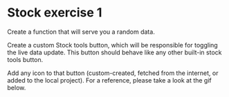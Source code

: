 # Stock exercise 1

Create a function that will serve you a random data.

Create a custom Stock tools button, which will be responsible for toggling the live data update.
This button should behave like any other built-in stock tools button.

Add any icon to that button (custom-created, fetched from the internet, or added to the local project).
For a reference, please take a look at the gif below.
